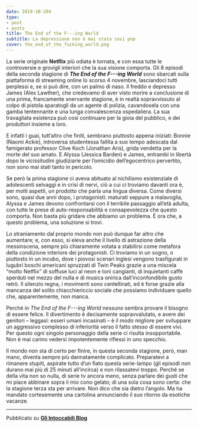```yaml
---
date: 2019-10-204
type:
- post
- posts
title: The End of the F---ing World
subtitle: La depressione non è mai stata così pop
cover: the_end_of_the_fucking_world.png
---
```


La serie originale **Netflix** più odiata è tornata, e con essa tutte le controversie e grovigli interiori che la sua visione comporta. Gli 8 episodi della seconda stagione di ***The End of the F---ing World*** sono sbarcati sulla piattaforma di streaming online lo scorso 4 novembre, lasciandoci tutti perplessi e, se si può dire, con un palmo di naso. Il freddo e depresso James (Alex Lawther), che credevamo di aver visto morire a conclusione di una prima, francamente snervante stagione, è in realtà sopravvissuto al colpo di pistola sparatogli da un agente di polizia, cavandosela con una gamba tentennante e una lunga convalescenza ospedaliera. La sua travagliata esistenza può così continuare per la gioia del pubblico, e dei produttori insieme a loro.

E infatti i guai, tutt’altro che finiti, sembrano piuttosto appena iniziati: Bonnie (Naomi Ackie), introversa studentessa fallita a suo tempo adescata dal famigerato professor Clive Koch (Jonathan Aris), grida vendetta per la morte del suo amato. E Alyssa (Jessica Barden) e James, entrambi in libertà dopo le vicissitudini giudiziarie per l’omicidio dell’egocentrico pervertito, non sono mai stati tanto in pericolo.

Se però la prima stagione ci aveva abituato al nichilismo esistenziale di adolescenti selvaggi e in crisi di nervi, ciò a cui ci troviamo davanti ora è, per molti aspetti, un prodotto che parla una lingua diversa. Come diversi sono, quasi due anni dopo, i protagonisti: maturati seppure a malavoglia, Alyssa e James devono confrontarsi con il terribile passaggio all’età adulta, con tutte le prese di auto-responsabilità e consapevolezza che questo comporta. Non basta più gridare che abbiamo un problema. È ora che, a questo problema, una soluzione si trovi.

Lo straniamento dal proprio mondo non può dunque far altro che aumentare; e, con esso, si eleva anche il livello di astrazione della messinscena, sempre più chiaramente votata a stabilirsi come metafora della condizione interiore dei protagonisti. Ci troviamo in un sogno, o piuttosto in un incubo, dove i piovosi scenari inglesi vengono trasfigurati in lugubri boschi americani spruzzati di Twin Peaks grazie a una miscela “molto Netflix” di soffuse luci al neon e toni cangianti, di inquietanti caffè sperduti nel mezzo del nulla e di musica onirica dall’inconfondibile gusto retrò. Il silenzio regna, i movimenti sono centellinati, ed è forse grazie alla mancanza del solito chiacchiericcio sociale che possiamo individuare quello che, apparentemente, non manca.

Perché in *The End of the F---ing World* nessuno sembra provare il bisogno di essere felice. Il divertimento è decisamente sopravvalutato, e avere dei genitori – leggasi: esseri umani incasinati – è il modo migliore per sviluppare un aggressivo complesso di inferiorità verso il fatto stesso di essere vivi. Per questo ogni singolo personaggio della serie ci risulta insopportabile. Non è mai carino vedersi impotentemente riflessi in uno specchio.

Il mondo non sta di certo per finire, in questa seconda stagione, però, man mano, diventa sempre più dannatamente complicato. Preparatevi a rimanere stupiti, aspirate tutto d’un fiato questa serie-lampo (gli episodi non durano mai più di 25 minuti all’incirca) e non rilassatevi troppo. Perché se della vita non so nulla, di serie tv ancora meno, senza parlare dei gusti che mi piace abbinare sopra il mio cono gelato; di una sola cosa sono certa: che la stagione terza sta per arrivare. Non dico che sia dietro l’angolo. Ma ha mandato cortesemente una cartolina annunciando il suo ritorno da esotiche vacanze.

---
Pubblicato su **[Gli Intoccabili Blog](intoccabiliblog.com)**